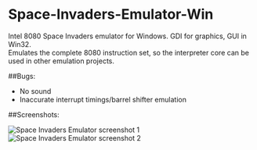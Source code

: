 # Space-Invaders-Emulator-Win
Intel 8080 Space Invaders emulator for Windows. GDI for graphics, GUI in Win32.<br/>
Emulates the complete 8080 instruction set, so the interpreter core can be used in other emulation projects.

##Bugs:
<ul>
<li>No sound</li>
<li>Inaccurate interrupt timings/barrel shifter emulation</li>
</ul>

##Screenshots:

![Space Invaders Emulator screenshot 1](http://s14.postimg.org/ktoe7jzg1/si_1.png)
![Space Invaders Emulator screenshot 2](http://s4.postimg.org/bp7ylcl7h/si_2.png)

